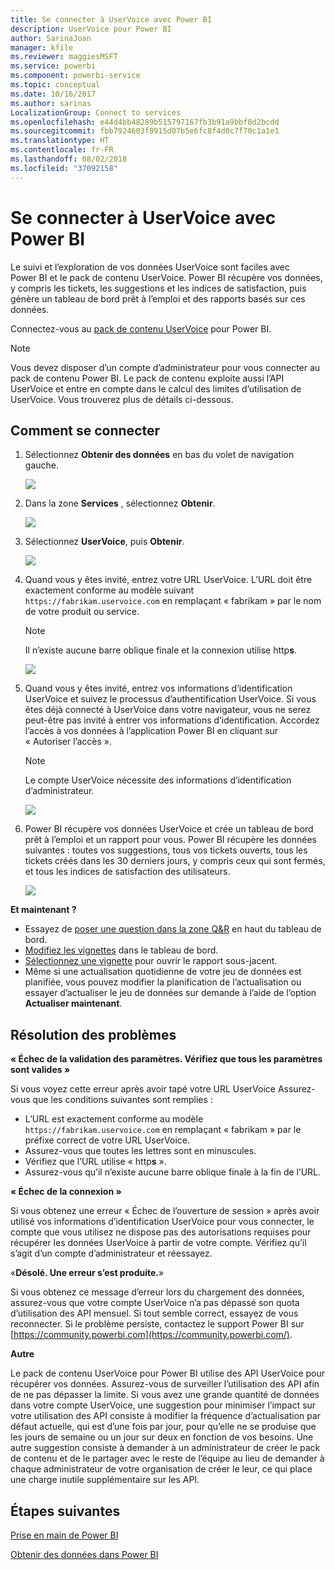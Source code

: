 ```yaml
---
title: Se connecter à UserVoice avec Power BI
description: UserVoice pour Power BI
author: SarinaJoan
manager: kfile
ms.reviewer: maggiesMSFT
ms.service: powerbi
ms.component: powerbi-service
ms.topic: conceptual
ms.date: 10/16/2017
ms.author: sarinas
LocalizationGroup: Connect to services
ms.openlocfilehash: e44d4bb48289b515797167fb3b91a9bbf0d2bcdd
ms.sourcegitcommit: fbb7924603f8915d07b5e6fc8f4d0c7f70c1a1e1
ms.translationtype: HT
ms.contentlocale: fr-FR
ms.lasthandoff: 08/02/2018
ms.locfileid: "37092158"
---
```

# <a name="connect-to-uservoice-with-power-bi"></a>Se connecter à UserVoice avec Power BI
Le suivi et l’exploration de vos données UserVoice sont faciles avec Power BI et le pack de contenu UserVoice. Power BI récupère vos données, y compris les tickets, les suggestions et les indices de satisfaction, puis génère un tableau de bord prêt à l’emploi et des rapports basés sur ces données.

Connectez-vous au [pack de contenu UserVoice](https://app.powerbi.com/getdata/services/uservoice) pour Power BI.

>[!NOTE]
>Vous devez disposer d’un compte d’administrateur pour vous connecter au pack de contenu Power BI. Le pack de contenu exploite aussi l’API UserVoice et entre en compte dans le calcul des limites d’utilisation de UserVoice. Vous trouverez plus de détails ci-dessous.

## <a name="how-to-connect"></a>Comment se connecter
1. Sélectionnez **Obtenir des données** en bas du volet de navigation gauche.
   
   ![](media/service-connect-to-uservoice/pbi_getdata.png)
2. Dans la zone **Services** , sélectionnez **Obtenir**.
   
   ![](media/service-connect-to-uservoice/pbi_getservices.png) 
3. Sélectionnez **UserVoice**, puis **Obtenir**.
   
   ![](media/service-connect-to-uservoice/uservoice.png)
4. Quand vous y êtes invité, entrez votre URL UserVoice. L’URL doit être exactement conforme au modèle suivant `https://fabrikam.uservoice.com` en remplaçant « fabrikam » par le nom de votre produit ou service.
   
   >[!NOTE]
   >Il n’existe aucune barre oblique finale et la connexion utilise http**s**.
   
   ![](media/service-connect-to-uservoice/capture.png)
5. Quand vous y êtes invité, entrez vos informations d’identification UserVoice et suivez le processus d’authentification UserVoice. Si vous êtes déjà connecté à UserVoice dans votre navigateur, vous ne serez peut-être pas invité à entrer vos informations d’identification. Accordez l’accès à vos données à l’application Power BI en cliquant sur « Autoriser l’accès ».
   
   >[!NOTE]
   >Le compte UserVoice nécessite des informations d’identification d’administrateur.
   
   ![](media/service-connect-to-uservoice/capture3.png)
6. Power BI récupère vos données UserVoice et crée un tableau de bord prêt à l’emploi et un rapport pour vous. Power BI récupère les données suivantes : toutes vos suggestions, tous vos tickets ouverts, tous les tickets créés dans les 30 derniers jours, y compris ceux qui sont fermés, et tous les indices de satisfaction des utilisateurs.
   
   ![](media/service-connect-to-uservoice/capture4.png)

**Et maintenant ?**

* Essayez de [poser une question dans la zone Q&R](power-bi-q-and-a.md) en haut du tableau de bord.
* [Modifiez les vignettes](service-dashboard-edit-tile.md) dans le tableau de bord.
* [Sélectionnez une vignette](service-dashboard-tiles.md) pour ouvrir le rapport sous-jacent.
* Même si une actualisation quotidienne de votre jeu de données est planifiée, vous pouvez modifier la planification de l’actualisation ou essayer d’actualiser le jeu de données sur demande à l’aide de l’option **Actualiser maintenant**.

## <a name="troubleshooting"></a>Résolution des problèmes
**« Échec de la validation des paramètres. Vérifiez que tous les paramètres sont valides »**

Si vous voyez cette erreur après avoir tapé votre URL UserVoice Assurez-vous que les conditions suivantes sont remplies :

* L’URL est exactement conforme au modèle `https://fabrikam.uservoice.com` en remplaçant « fabrikam » par le préfixe correct de votre URL UserVoice.
* Assurez-vous que toutes les lettres sont en minuscules.
* Vérifiez que l’URL utilise « http**s** ».
* Assurez-vous qu’il n’existe aucune barre oblique finale à la fin de l’URL.

**« Échec de la connexion »**

Si vous obtenez une erreur « Échec de l’ouverture de session » après avoir utilisé vos informations d’identification UserVoice pour vous connecter, le compte que vous utilisez ne dispose pas des autorisations requises pour récupérer les données UserVoice à partir de votre compte. Vérifiez qu’il s’agit d’un compte d’administrateur et réessayez.

«**Désolé. Une erreur s’est produite.**»

Si vous obtenez ce message d’erreur lors du chargement des données, assurez-vous que votre compte UserVoice n’a pas dépassé son quota d’utilisation des API mensuel. Si tout semble correct, essayez de vous reconnecter. Si le problème persiste, contactez le support Power BI sur [https://community.powerbi.com](https://community.powerbi.com/).

**Autre**  

Le pack de contenu UserVoice pour Power BI utilise des API UserVoice pour récupérer vos données. Assurez-vous de surveiller l’utilisation des API afin de ne pas dépasser la limite. Si vous avez une grande quantité de données dans votre compte UserVoice, une suggestion pour minimiser l’impact sur votre utilisation des API consiste à modifier la fréquence d’actualisation par défaut actuelle, qui est d’une fois par jour, pour qu’elle ne se produise que les jours de semaine ou un jour sur deux en fonction de vos besoins. Une autre suggestion consiste à demander à un administrateur de créer le pack de contenu et de le partager avec le reste de l’équipe au lieu de demander à chaque administrateur de votre organisation de créer le leur, ce qui place une charge inutile supplémentaire sur les API.

## <a name="next-steps"></a>Étapes suivantes
[Prise en main de Power BI](service-get-started.md)

[Obtenir des données dans Power BI](service-get-data.md)

